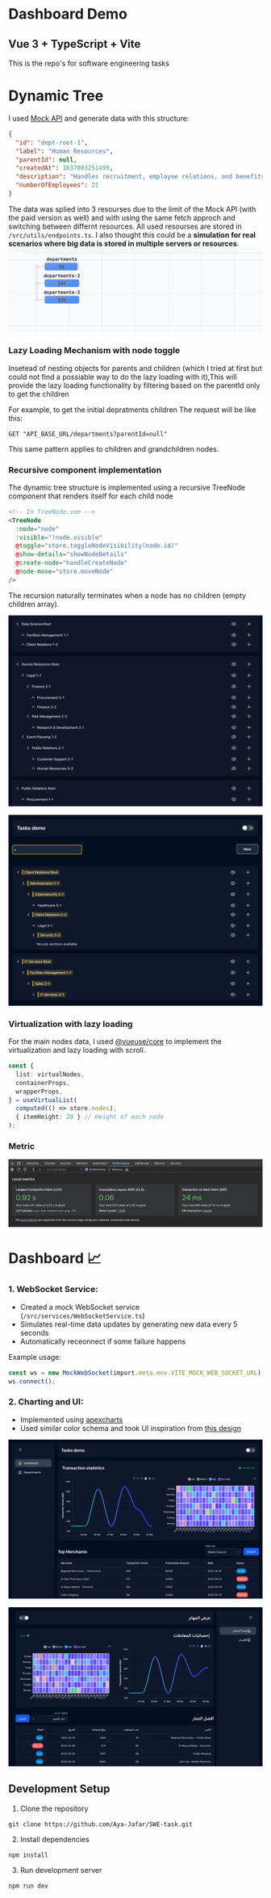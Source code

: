 # Dashboard Demo

## Vue 3 + TypeScript + Vite

This is the repo's for software engineering tasks


# Dynamic Tree

I used [Mock API](https://mockapi.io) and generate data with this structure:

```json
{
  "id": "dept-root-1",
  "label": "Human Resources",
  "parentId": null,
  "createdAt": 1637003251499,
  "description": "Handles recruitment, employee relations, and benefits.",
  "numberOfEmployees": 21
}
```

The data was splied into 3 resourses due to the limit of the Mock API (with the paid version as well) and with using the same fetch approch and switching between differnt resources.
All used resourses are stored in `/src/utils/endpoints.ts`.
I also thought this could be a **simulation for real scenarios where big data is stored in multiple servers or resources**.
![img](/src/assets/image.png)

### Lazy Loading Mechanism with node toggle

Insetead of nesting objects for parents and children (which I tried at first but could not find a possiable way to do the lazy loading with it),This will provide the lazy loading functionality by filtering based on the parentId only to get the children

For example, to get the initial depratments children
The request will be like this:

```shell
GET "API_BASE_URL/departments?parentId=null"
```

This same pattern applies to children and grandchildren nodes.

### Recursive component implementation

The dynamic tree structure is implemented using a recursive TreeNode component that renders itself for each child node

```html
<!-- In TreeNode.vue -->
<TreeNode
  :node="node"
  :visible="!node.visible"
  @toggle="store.toggleNodeVisibility(node.id)"
  @show-details="showNodeDetails"
  @create-node="handleCreateNode"
  @node-move="store.moveNode"
/>
```

The recursion naturally terminates when a node has no children (empty children array).

[![Watch the video](/src/assets/Screenshot%202025-03-28%20at%209.45.05%20PM.png)](/src/assets/Screen%20Recording%202025-03-28%20at%209.36.58%20PM.mp4)

![search](/src/assets/2025-03-30%2003.53.18.jpg)

### Virtualization with lazy loading

For the main nodes data, I used [@vueuse/core](https://vueuse.org/) to implement the virtualization and lazy loading with scroll.

```ts
const {
  list: virtualNodes,
  containerProps,
  wrapperProps,
} = useVirtualList(
  computed(() => store.nodes),
  { itemHeight: 20 } // Height of each node
);
```

### Metric

![alt](/src/assets/image%20copy.png)

# Dashboard 📈

### 1. WebSocket Service:

- Created a mock WebSocket service (`/src/services/WebSocketService.ts`)
- Simulates real-time data updates by generating new data every 5 seconds
- Automatically receonnect if some failure happens

Example usage:

```ts
const ws = new MockWebSocket(import.meta.env.VITE_MOCK_WEB_SOCKET_URL);
ws.connect();
```

### 2. Charting and UI:

- Implemented using [apexcharts](https://apexcharts.com/)
- Used similar color schema and took UI inspiration from [this design](https://i.pinimg.com/736x/a8/8d/6a/a88d6a49607e0232966d655a8e00ac00.jpg)

![alt](/src/assets/result.jpg)

![alt](/src/assets/result-ar.jpg)


## Development Setup

1. Clone the repository

```shell
git clone https://github.com/Aya-Jafar/SWE-task.git
```

2. Install dependencies

```shell
npm install
```

3. Run development server

```shell
npm run dev
```
